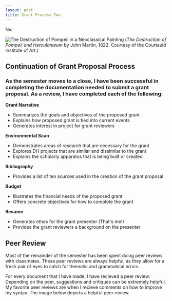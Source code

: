 ```yaml
---
layout: post
title: Grant Process Two
---
```

Nic

![The Destruction of Pompeii in a Neoclassical Painting](https://nicpol16.github.io/Nic-Pol/images/Pompeii.jpg)
(*The Destruction of Pompeii and Herculanieum* by John Martin, 1822. Courtesy of the Courtauld Institute of Art.)
## Continuation of Grant Proposal Process

### As the semester moves to a close, I have been successful in completing the documentation needed to submit a grant proposal. As a review, I have completed each of the following:

**Grant Narrative**
* Summarizes the goals and objectives of the proposed grant
* Explains how proposed grant is tied into current events
* Generates interest in project for grant reviewers

**Environmental Scan**
* Demonstrates areas of research that are necessary for the grant
* Explores DH projects that are similar and dissimilar to the grant
* Explains the scholarly apparatus that is being built or created 

**Bibliography**
* Provides a list of ten sources used in the creation of the grant proposal

**Budget**
* Illustrates the financial needs of the proposed grant
* Offers concrete objectives for how to complete the grant

**Resume**
* Generates ethos for the grant presenter (That's me!)
* Provides the grant reviewers a background on the presenter

## Peer Review
Most of the remainder of the semester has been spent doing peer reviews with classmates. These peer reviews are always helpful, as they allow for a fresh pair of eyes to catch for thematic and grammatical errors. 

For every document that I have made, I have recieved a peer review. Depending on the peer, suggestions and critiques can be extremely helpful. My favorite peer reviews are when I recieve comments on how to improve my syntax. The image below depicts a helpful peer review.

